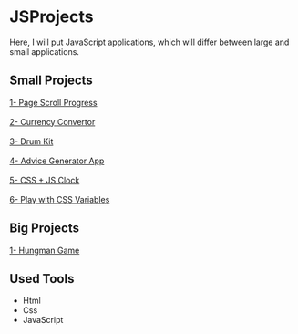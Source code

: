 # JSProjects

Here, I will put JavaScript applications, which will differ between large and small applications.

## Small Projects

<a href="https://omarshabann.github.io/JSProjects/01-PageScrollProgress/index.html">1- Page Scroll Progress</a>
<br><br>
<a href="https://omarshabann.github.io/JSProjects/02-CurrencyConvertor/index.html">2- Currency Convertor</a>
<br><br>
<a href="https://omarshabann.github.io/JSProjects/03-DrumKit/index.html">3- Drum Kit</a>
<br><br>
<a href="https://omarshabann.github.io/Advice-Generator-App/index.html">4- Advice Generator App</a>
<br><br>
<a href="https://omarshabann.github.io/JSProjects/04-clock/Index.html">5- CSS + JS Clock</a>
<br><br>
<a href="https://omarshabann.github.io/JSProjects/05-CSSVariables/Index.html">6- Play with CSS Variables</a>

## Big Projects

<a href="https://omarshabann.github.io/HungmanGame/">1- Hungman Game</a>

## Used Tools

- Html
- Css
- JavaScript
